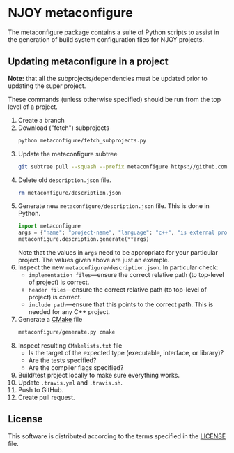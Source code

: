 # NJOY metaconfigure
The metaconfigure package contains a suite of Python scripts to assist in the generation of build system configuration files for NJOY projects.

## Updating metaconfigure in a project
**Note:** that all the subprojects/dependencies must be updated prior to updating the super project.

These commands (unless otherwise specified) should be run from the top level of a project.
1. Create a branch
2. Download ("fetch") subprojects
   ```bash
   python metaconfigure/fetch_subprojects.py
   ```
3. Update the metaconfigure subtree
   ```bash
   git subtree pull --squash --prefix metaconfigure https://github.com/njoy/metaconfigure.git master
   ```
4. Delete old `description.json` file.
   ```bash
   rm metaconfigure/description.json
   ```
5. Generate new `metaconfigure/description.json` file. This is done in Python.
   ```python
   import metaconfigure
   args = {"name": "project-name", "language": "c++", "is external project": False, "include path": "src/include"}
   metaconfigure.description.generate(**args)
   ```
   Note that the values in `args` need to be appropriate for your particular project. The values given above are just an example.
6. Inspect the new `metaconfigure/description.json`. In particular check:
	- `implementation files`—ensure the correct relative path (to top-level of project) is correct.
	- `header files`—ensure the correct relative path (to top-level of project) is correct.
	- `include path`—ensure that this points to the correct path. This is needed for any C++ project.
7. Generate a [CMake](https://cmake.org) file
   ```bash
   metaconfigure/generate.py cmake
   ```
8. Inspect resulting `CMakelists.txt` file
	 - Is the target of the expected type (executable, interface, or library)?
	 - Are the tests specified?
	 - Are the compiler flags specified?
9. Build/test project locally to make sure everything works.
10. Update `.travis.yml` and `.travis.sh`.
11. Push to GitHub.
12. Create pull request.


## License
This software is distributed according to the terms specified in the [LICENSE](LICENSE) file.
